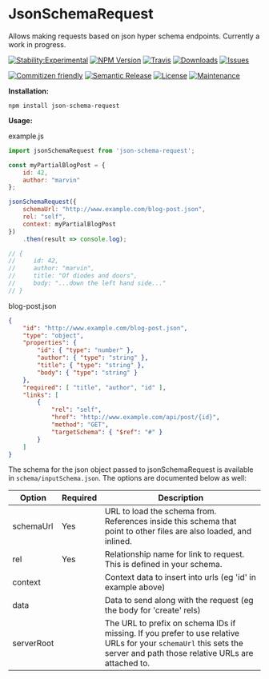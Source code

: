 # JsonSchemaRequest

Allows making requests based on json hyper schema endpoints. Currently a work in progress.

[![Stability:Experimental](https://img.shields.io/badge/stability-experimental-orange.svg?style=flat-square&maxAge=2592000)](https://nodejs.org/api/documentation.html#documentation_stability_index)
[![NPM Version](https://img.shields.io/npm/v/json-schema-request.svg?style=flat-square&maxAge=3600)](https://www.npmjs.com/package/json-schema-request)
[![Travis](https://img.shields.io/travis/ReactiveRaven/JsonSchemaRequest.svg?style=flat-square&maxAge=3600)](https://travis-ci.org/ReactiveRaven/JsonSchemaRequest)
[![Downloads](https://img.shields.io/npm/dm/json-schema-request.svg?style=flat-square&maxAge=25200)](https://www.npmjs.com/package/json-schema-request)
[![Issues](https://img.shields.io/github/issues/reactiveraven/jsonschemarequest.svg?style=flat-square&maxAge=3600)](https://github.com/reactiveraven/JsonSchemaRequest/issues)

[![Commitizen friendly](https://img.shields.io/badge/commitizen-friendly-brightgreen.svg?style=flat-square&maxAge=2592000)](http://commitizen.github.io/cz-cli/)
[![Semantic Release](https://img.shields.io/badge/%20%20%F0%9F%93%A6%F0%9F%9A%80-semantic--release-e10079.svg?style=flat-square&maxAge=2592000)](https://github.com/semantic-release/semantic-release)
[![License](https://img.shields.io/npm/l/json-schema-request.svg?style=flat-square&maxAge=2592000)](http://spdx.org/licenses/MIT)
[![Maintenance](https://img.shields.io/maintenance/yes/2016.svg?maxAge=2592000&style=flat-square&maxAge=2592000)](https://github.com/reactiveraven/JsonSchemaRequest/issues)

**Installation:**

```shell
npm install json-schema-request
```

**Usage:**

example.js
```js
import jsonSchemaRequest from 'json-schema-request';

const myPartialBlogPost = {
    id: 42,
    author: "marvin"
};

jsonSchemaRequest({
    schemaUrl: "http://www.example.com/blog-post.json",
    rel: "self",
    context: myPartialBlogPost
})
    .then(result => console.log);

// {
//     id: 42,
//     author: "marvin",
//     title: "Of diodes and doors",
//     body: "...down the left hand side..."
// }
```

blog-post.json
```json
{
    "id": "http://www.example.com/blog-post.json",
    "type": "object",
    "properties": {
        "id": { "type": "number" },
        "author": { "type": "string" },
        "title": { "type": "string" },
        "body": { "type": "string" }
    },
    "required": [ "title", "author", "id" ],
    "links": [
        {
            "rel": "self",
            "href": "http://www.example.com/api/post/{id}",
            "method": "GET",
            "targetSchema": { "$ref": "#" }
        }
    ]
}
```

The schema for the json object passed to jsonSchemaRequest is available in `schema/inputSchema.json`. The options are documented below as well:

| Option | Required | Description |
|----|----|----|
| schemaUrl | Yes | URL to load the schema from. References inside this schema that point to other files are also loaded, and inlined. |
| rel | Yes | Relationship name for link to request. This is defined in your schema. |
| context | | Context data to insert into urls (eg 'id' in example above) |
| data | | Data to send along with the request (eg the body for 'create' rels) |
| serverRoot | | The URL to prefix on schema IDs if missing. If you prefer to use relative URLs for your `schemaUrl` this sets the server and path those relative URLs are attached to. |
